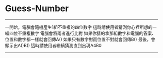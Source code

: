 # Guess-Number

***
一開始，電腦會隨機產生1組不重複的四位數字
這時請使用者猜測你心裡所想的一組四位不重複數字
電腦會將兩者進行比對
如果你猜的拿那組數字和電腦的答案、位置和數字都一樣就會回傳A()
如果只有數字對而位置不對就會回傳B()
最後，會顯示出A()B()
這時請使用者繼續猜測直到出現A4B0
***
